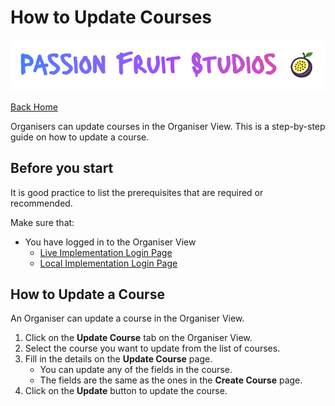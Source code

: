 # How to Update Courses
![Logo of dance organisation](images/PassionFruitLogo.png "Passion Fruit Studios Logo")

[Back Home](../README.md#organiser-view-docs)

Organisers can update courses in the Organiser View. This is a step-by-step guide on how to update a course.

## Before you start
It is good practice to list the prerequisites that are required or recommended.

Make sure that:
- You have logged in to the Organiser View
   - [Live Implementation Login Page]("https://passionfruitstudios.azurewebsites.net/login")
   - [Local Implementation Login Page]("http://localhost:3000/login")

## How to Update a Course
An Organiser can update a course in the Organiser View.

1. Click on the **Update Course** tab on the Organiser View.
2. Select the course you want to update from the list of courses.
3. Fill in the details on the **Update Course** page.
   - You can update any of the fields in the course.
   - The fields are the same as the ones in the **Create Course** page.
3. Click on the **Update** button to update the course.